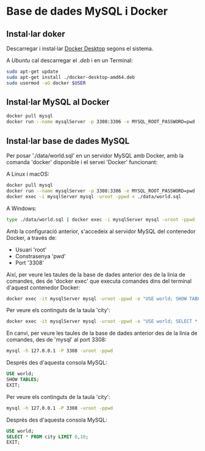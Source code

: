 # Base de dades MySQL i Docker

## Instal·lar doker

Descarregar i instal·lar [Docker Desktop](https://www.docker.com/products/docker-desktop/) segons el sistema.

A *Ubuntu* cal descarregar el *.deb* i en un Terminal:

```bash
sudo apt-get update
sudo apt-get install ./docker-desktop-amd64.deb
sudo usermod -aG docker $USER
```

## Instal·lar MySQL al Docker

```bash
docker pull mysql
docker run --name mysqlServer -p 3308:3306 -e MYSQL_ROOT_PASSWORD=pwd -d mysql 
```

## Instal·lar base de dades MySQL

Per posar './data/world.sql' en un servidor MySQL amb Docker, amb la comanda 'docker' disponible i el servei 'Docker' funcionant:

A Linux i macOS:
```bash
docker pull mysql
docker run --name mysqlServer -p 3308:3306 -e MYSQL_ROOT_PASSWORD=pwd -d mysql
docker exec -i mysqlServer mysql -uroot -ppwd < ./data/world.sql
```

A Windows:
```bash
type ./data/world.sql | docker exec -i mysqlServer mysql -uroot -ppwd
```

Amb la configuració anterior, s'accedeix al servidor MySQL del contenedor Docker, a través de:

* Usuari 'root'
* Constrasenya 'pwd'
* Port '3308'

Així, per veure les taules de la base de dades anterior des de la linia de comandes, des de 'docker exec' que executa comandes dins del terminal d'aquest contenedor Docker:

```bash
docker exec -it mysqlServer mysql -uroot -ppwd -e "USE world; SHOW TABLES;"
```

Per veure els continguts de la taula 'city':

```bash
docker exec -it mysqlServer mysql -uroot -ppwd -e "USE world; SELECT * FROM city LIMIT 0,10;"
```

En canvi, per veure les taules de la base de dades anterior des de la linia de comandes, des de 'mysql' al port 3308:

```bash
mysql -h 127.0.0.1 -P 3308 -uroot -ppwd
```

Després des d'aquesta consola MySQL:
```SQL
USE world;
SHOW TABLES;
EXIT;
```

Per veure els continguts de la taula 'city':

```bash
mysql -h 127.0.0.1 -P 3308 -uroot -ppwd
```

Després des d'aquesta consola MySQL:
```SQL
USE world;
SELECT * FROM city LIMIT 0,10;
EXIT;
```

